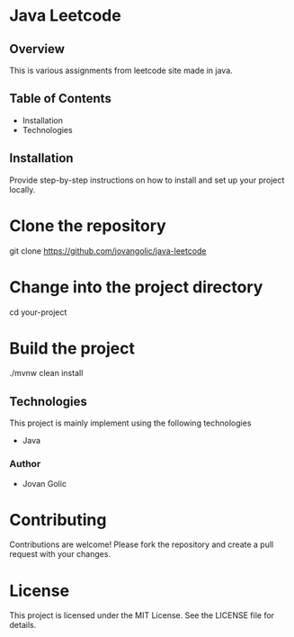# Java Leetcode

## Overview
This is various assignments from leetcode site made in java.


## Table of Contents

- Installation
- Technologies


## Installation
Provide step-by-step instructions on how to install and set up your project locally.

# Clone the repository
git clone https://github.com/jovangolic/java-leetcode

# Change into the project directory
cd your-project

# Build the project
./mvnw clean install

## Technologies
This project is mainly implement using the following technologies
- Java
  

### Author
- Jovan Golic

# Contributing

Contributions are welcome! Please fork the repository and create a pull request with your changes.

# License

This project is licensed under the MIT License. See the LICENSE file for details. 
